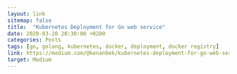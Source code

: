 ```yaml
---
layout: link
sitemap: false
title:  "Kubernetes Deployment for Go web service"
date: 2020-03-20 20:30:00 +0200
categories: Posts
tags: [go, golang, kubernetes, docker, deployment, docker registry]
link: https://medium.com/@kenanbek/kubernetes-deployment-for-go-web-service-db4b4896187b
target: Medium
---
```

